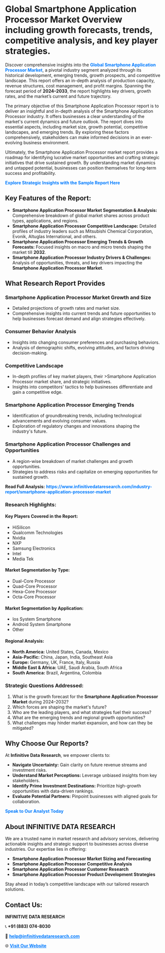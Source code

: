 <h1>Global Smartphone Application Processor Market Overview including growth forecasts, trends, competitive analysis, and key player strategies.</h1>
<p>
Discover comprehensive insights into the 
<a href="https://www.infinitivedataresearch.com/industry-report/smartphone-application-processor-market" rel="dofollow" style="color: #007BFF; text-decoration: none;"><strong>Global Smartphone Application Processor Market</strong></a>, a pivotal industry segment analyzed through its historical development, emerging trends, growth prospects, and competitive landscape. This report offers an in-depth analysis of production capacity, revenue structures, cost management, and profit margins. Spanning the forecast period of <strong>2024–2033</strong>, the report highlights key drivers, growth rates, and the market’s current and future trajectory.
</p>
<p>
The primary objective of this Smartphone Application Processor report is to deliver an insightful and in-depth analysis of the Smartphone Application Processor industry. It offers businesses a clear understanding of the market's current dynamics and future outlook. The report dives into essential aspects, including market size, growth potential, competitive landscapes, and emerging trends. By exploring these factors comprehensively, stakeholders can make informed decisions in an ever-evolving business environment.
</p>
<p>
Ultimately, the Smartphone Application Processor market report provides a roadmap for identifying lucrative market opportunities and crafting strategic initiatives that drive sustained growth. By understanding market dynamics and untapped potential, businesses can position themselves for long-term success and profitability.
</p>
<p>
<a href="https://www.infinitivedataresearch.com/request-sample/reportId=107005" style="color: #007BFF; text-decoration: none;"><strong>Explore Strategic Insights with the Sample Report Here</strong></a>
</p>

<h2>Key Features of the Report:</h2>
<ul>
<li><strong>Smartphone Application Processor Market Segmentation & Analysis:</strong> Comprehensive breakdown of global market shares across product types, applications, and regions.</li>
<li><strong>Smartphone Application Processor Competitive Landscape:</strong> Detailed profiles of industry leaders such as Mitsubishi Chemical Corporation, Evonik, Altuglas International, and others.</li>
<li><strong>Smartphone Application Processor Emerging Trends & Growth Forecasts:</strong> Focused insights on macro and micro trends shaping the market till <strong>2032</strong>.</li>
<li><strong>Smartphone Application Processor Industry Drivers & Challenges:</strong> Analysis of opportunities, threats, and key drivers impacting the <strong>Smartphone Application Processor Market</strong>.</li>
</ul>

<h2>What Research Report Provides</h2>
<h3>Smartphone Application Processor Market Growth and Size</h3>
<ul>
<li>Detailed projections of growth rates and market size.</li>
<li>Comprehensive insights into current trends and future opportunities to help businesses forecast demand and align strategies effectively.</li>
</ul>

<h3>Consumer Behavior Analysis</h3>
<ul>
<li>Insights into changing consumer preferences and purchasing behaviors.</li>
<li>Analysis of demographic shifts, evolving attitudes, and factors driving decision-making.</li>
</ul>

<h3>Competitive Landscape</h3>
<ul>
<li>In-depth profiles of key market players, their >Smartphone Application Processor market share, and strategic initiatives.</li>
<li>Insights into competitors' tactics to help businesses differentiate and gain a competitive edge.</li>
</ul>

<h3>Smartphone Application Processor Emerging Trends</h3>
<ul>
<li>Identification of groundbreaking trends, including technological advancements and evolving consumer values.</li>
<li>Exploration of regulatory changes and innovations shaping the industry's future.</li>
</ul>

<h3>Smartphone Application Processor Challenges and Opportunities</h3>
<ul>
<li>A region-wise breakdown of market challenges and growth opportunities.</li>
<li>Strategies to address risks and capitalize on emerging opportunities for sustained growth.</li>
</ul>
<p><strong>Read Full Analysis:</strong> <a href="https://www.infinitivedataresearch.com/industry-report/smartphone-application-processor-market" rel="dofollow" style="color: #007BFF; text-decoration: none;"><strong>https://www.infinitivedataresearch.com/industry-report/smartphone-application-processor-market</strong></a></p>
<h3>Research Highlights:</h3>
<h4>Key Players Covered in the Report:</h4>
<ul><li>HiSilicon</li><li>Qualcomm Technologies</li><li>Nvidia</li><li>NXP</li><li>Samsung Electronics</li><li>Intel</li><li>Media Tek</li></ul>
<h4>Market Segmentation by Type:</h4>
<ul><li>Dual-Core Processor</li><li>Quad-Core Processor</li><li>Hexa-Core Processor</li><li>Octa-Core Processor</li></ul>
<h4>Market Segmentation by Application:</h4>
<ul><li>Ios System Smartphone</li><li>Android System Smartphone</li><li>Other</li></ul>

<h4>Regional Analysis:</h4>
<ul>
<li><strong>North America:</strong> United States, Canada, Mexico</li>
<li><strong>Asia-Pacific:</strong> China, Japan, India, Southeast Asia</li>
<li><strong>Europe:</strong> Germany, UK, France, Italy, Russia</li>
<li><strong>Middle East & Africa:</strong> UAE, Saudi Arabia, South Africa</li>
<li><strong>South America:</strong> Brazil, Argentina, Colombia</li>
</ul>

<h3>Strategic Questions Addressed:</h3>
<ol>
<li>What is the growth forecast for the <strong>Smartphone Application Processor Market</strong> during 2024–2032?</li>
<li>Which forces are shaping the market's future?</li>
<li>Who are the leading players, and what strategies fuel their success?</li>
<li>What are the emerging trends and regional growth opportunities?</li>
<li>What challenges may hinder market expansion, and how can they be mitigated?</li>
</ol>

<h2>Why Choose Our Reports?</h2>
<p>At <strong>Infinitive Data Research</strong>, we empower clients to:</p>
<ul>
<li><strong>Navigate Uncertainty:</strong> Gain clarity on future revenue streams and investment risks.</li>
<li><strong>Understand Market Perceptions:</strong> Leverage unbiased insights from key stakeholders.</li>
<li><strong>Identify Prime Investment Destinations:</strong> Prioritize high-growth opportunities with data-driven rankings.</li>
<li><strong>Evaluate Potential Partners:</strong> Pinpoint businesses with aligned goals for collaboration.</li>
</ul>
<p><a href="https://www.infinitivedataresearch.com/industry-report/smartphone-application-processor-market" rel="dofollow" style="color: #007BFF; text-decoration: none;"><strong>Speak to Our Analyst Today</strong></a></p>

<h2>About INFINITIVE DATA RESEARCH</h2>
<p>We are a trusted name in market research and advisory services, delivering actionable insights and strategic support to businesses across diverse industries. Our expertise lies in offering:</p>
<ul>
<li><strong>Smartphone Application Processor Market Sizing and Forecasting</strong></li>
<li><strong>Smartphone Application Processor Competitive Analysis</strong></li>
<li><strong>Smartphone Application Processor Customer Research</strong></li>
<li><strong>Smartphone Application Processor Product Development Strategies</strong></li>
</ul>
<p>Stay ahead in today’s competitive landscape with our tailored research solutions.</p>

<h2>Contact Us:</h2>
<p><strong>INFINITIVE DATA RESEARCH</strong></p>
<p>📞 <strong>+91 (883) 074-8030</strong></p>
<p>📧 <strong><a href="mailto:help@infinitivedataresearch.com" style="color: #007BFF;">help@infinitivedataresearch.com</a></strong></p>
<p>🌐 <strong><a href="https://www.infinitivedataresearch.com" rel="dofollow" style="color: #007BFF;">Visit Our Website</a></strong></p>